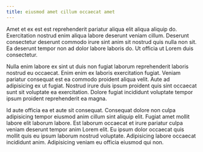 ```yaml
---
title: eiusmod amet cillum occaecat amet
---
```


Amet et ex est est reprehenderit pariatur aliqua elit aliqua aliquip do. Exercitation nostrud enim aliqua labore deserunt veniam cillum. Deserunt consectetur deserunt commodo irure sint anim sit nostrud quis nulla non sit. Ea deserunt tempor non ad dolor labore laboris do. Ut officia ut Lorem duis consectetur.

Nulla enim labore ex sint ut duis non fugiat laborum reprehenderit laboris nostrud eu occaecat. Enim enim ex laboris exercitation fugiat. Veniam pariatur consequat est ea commodo proident aliqua velit. Aute ad adipisicing ex ut fugiat. Nostrud irure duis ipsum proident quis sint occaecat sunt sit voluptate ea exercitation. Dolore fugiat incididunt voluptate tempor ipsum proident reprehenderit ea magna.

Id aute officia ea et aute sit consequat. Consequat dolore non culpa adipisicing tempor eiusmod anim cillum sint aliquip elit. Fugiat amet mollit labore elit laborum labore. Est laborum occaecat et irure pariatur culpa veniam deserunt tempor anim Lorem elit. Eu ipsum dolor occaecat quis mollit quis eu ipsum laborum nostrud voluptate. Adipisicing labore occaecat incididunt anim. Adipisicing veniam eu officia eiusmod qui non.